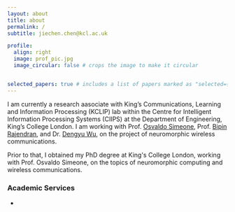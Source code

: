 ```yaml
---
layout: about
title: about
permalink: /
subtitle: jiechen.chen@kcl.ac.uk

profile:
  align: right
  image: prof_pic.jpg
  image_circular: false # crops the image to make it circular


selected_papers: true # includes a list of papers marked as "selected={true}"
---
```


I am currently a research aasociate with King’s Communications, Learning and Information Processing (KCLIP) lab within the Centre for Intelligent Information Processing Systems (CIIPS) at the Department of Engineering, King’s College London. I am working with Prof. [Osvaldo Simeone](https://scholar.google.com/citations?user=m1xeKH4AAAAJ&hl=en), Prof. [Bipin Rajendran](https://scholar.google.com/citations?hl=en&user=QDEeC8EAAAAJ), and Dr. [Dengyu Wu](https://scholar.google.com/citations?hl=en&user=-Ji_VmkAAAAJ), on the project of neuromorphic wireless communications.

Prior to that, I obtained my PhD degree at King's College London, working with Prof. Osvaldo Simeone, on the topics of neuromorphic computing and wireless communications. 

### Academic Services
- 
